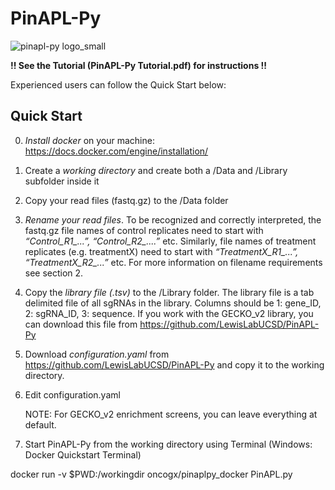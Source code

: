 # PinAPL-Py
![pinapl-py logo_small](https://cloud.githubusercontent.com/assets/23485218/21127117/6e0cac76-c0a5-11e6-8109-fce62e21c148.png)

**!! See the Tutorial (PinAPL-Py Tutorial.pdf) for instructions !!**

Experienced users can follow the Quick Start below:

## Quick Start 

0. *Install docker* on your machine: https://docs.docker.com/engine/installation/

1. Create a *working directory* and create both a /Data and /Library subfolder inside it

2. Copy your read files (fastq.gz) to the /Data folder 

3. *Rename your read files*. To be recognized and correctly interpreted, the fastq.gz file names of control replicates need to start with *“Control_R1_...”,  “Control_R2_....”* etc. Similarly, file names of treatment replicates (e.g. treatmentX) need to start with *“TreatmentX_R1_...”, “TreatmentX_R2_...”* etc. For more information on filename requirements see section 2.

4. Copy the *library file (.tsv)* to the /Library folder. The library file is a tab delimited file of all sgRNAs in the library. Columns should be 1: gene_ID, 2: sgRNA_ID, 3: sequence. If you work with the GECKO_v2 library, you can download this file from https://github.com/LewisLabUCSD/PinAPL-Py
  
5. Download *configuration.yaml* from https://github.com/LewisLabUCSD/PinAPL-Py and copy it to the working directory.

6. Edit configuration.yaml 

	NOTE: For GECKO_v2 enrichment screens, you can leave everything at default.
  
7. Start PinAPL-Py from the working directory using Terminal (Windows: Docker Quickstart Terminal)

  docker run -v $PWD:/workingdir oncogx/pinaplpy_docker PinAPL.py

  
